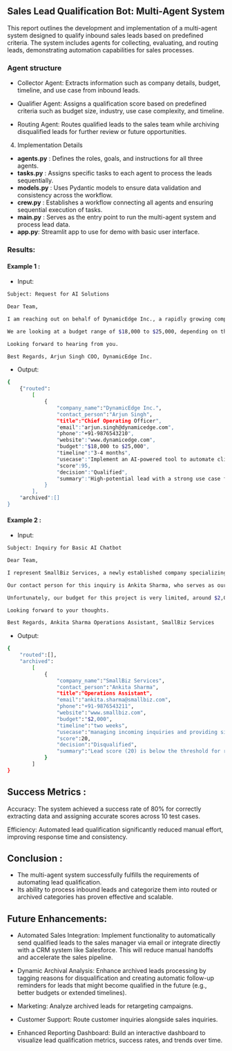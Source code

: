 ## Sales Lead Qualification Bot: Multi-Agent System

This report outlines the development and implementation of a multi-agent system designed to qualify inbound sales leads based on predefined criteria. The system includes agents for collecting, evaluating, and routing leads, demonstrating automation capabilities for sales processes.


### Agent structure 

- Collector Agent: Extracts information such as company details, budget, timeline, and use case from inbound leads.

- Qualifier Agent: Assigns a qualification score based on predefined criteria such as budget size, industry, use case complexity, and timeline.

- Routing Agent: Routes qualified leads to the sales team while archiving disqualified leads for further review or future opportunities.

4. Implementation Details

- **agents.py** : Defines the roles, goals, and instructions for all three agents.
- **tasks.py** : Assigns specific tasks to each agent to process the leads sequentially.
- **models.py** : Uses Pydantic models to ensure data validation and consistency across the workflow.
- **crew.py** : Establishes a workflow connecting all agents and ensuring sequential execution of tasks.
- **main.py** : Serves as the entry point to run the multi-agent system and process lead data.
- **app.py**: Streamlit app to use for demo with basic user interface.



### Results:


#### **Example 1** :
- Input: 
```bash
Subject: Request for AI Solutions

Dear Team,

I am reaching out on behalf of DynamicEdge Inc., a rapidly growing company in the IT and innovation sector. We are looking to implement an AI-powered tool to automate client interactions and improve operational efficiency. The contact person for this project is Mr. Arjun Singh, our Chief Operating Officer. You can reach him at arjun.singh@dynamicedge.com or via phone at +91-9876543210. Our website is www.dynamicedge.com..

We are looking at a budget range of $18,000 to $25,000, depending on the features and scalability of the solution. The timeline for this project is 3-4 months, and we are keen on starting discussions next month.

Looking forward to hearing from you.

Best Regards, Arjun Singh COO, DynamicEdge Inc.
```


- Output:

```bash
{
    {"routed":
        [
            {
                "company_name":"DynamicEdge Inc.",
                "contact_person":"Arjun Singh",
                "title":"Chief Operating Officer",
                "email":"arjun.singh@dynamicedge.com",
                "phone":"+91-9876543210",
                "website":"www.dynamicedge.com",
                "budget":"$18,000 to $25,000",
                "timeline":"3-4 months",
                "usecase":"Implement an AI-powered tool to automate client interactions and improve operational efficiency",
                "score":95,
                "decision":"Qualified",
                "summary":"High-potential lead with a strong use case fit, significant budget, and a reasonable timeline.  The score is based on available information and reasonable estimations for unavailable data points."
            }
        ],
    "archived":[]
}
```


#### **Example 2** :
- Input: 
```bash
Subject: Inquiry for Basic AI Chatbot

Dear Team,

I represent SmallBiz Services, a newly established company specializing in local bookkeeping and administrative support. We are exploring options for implementing a basic chatbot to manage incoming inquiries and provide simple responses to customer queries.

Our contact person for this inquiry is Ankita Sharma, who serves as our Operations Assistant. She can be reached at ankita.sharma@smallbiz.com or on her phone at +91-9876543211. Our website is www.smallbiz.com..

Unfortunately, our budget for this project is very limited, around $2,000, and we’re hoping to implement the chatbot within the next two weeks. We’re interested in understanding if there are any solutions that might fit our needs.

Looking forward to your thoughts.

Best Regards, Ankita Sharma Operations Assistant, SmallBiz Services
```


- Output:

```bash
{
    "routed":[],
    "archived":
        [
            {
                "company_name":"SmallBiz Services",
                "contact_person":"Ankita Sharma",
                "title":"Operations Assistant",
                "email":"ankita.sharma@smallbiz.com",
                "phone":"+91-9876543211",
                "website":"www.smallbiz.com",
                "budget":"$2,000",
                "timeline":"two weeks",
                "usecase":"managing incoming inquiries and providing simple responses to customer queries",
                "score":20,
                "decision":"Disqualified",
                "summary":"Lead score (20) is below the threshold for routing to sales. Further qualification is required, but given the low score and limited budget, archiving is recommended.  The use case suggests a low potential for high-value sales."
            }
        ]
}
```

## Success Metrics :

Accuracy: The system achieved a success rate of 80% for correctly extracting data and assigning accurate scores across 10 test cases.

Efficiency: Automated lead qualification significantly reduced manual effort, improving response time and consistency.

## Conclusion :
- The multi-agent system successfully fulfills the requirements of automating lead qualification.
- Its ability to process inbound leads and categorize them into routed or archived categories has proven effective and scalable.


## Future Enhancements:

- Automated Sales Integration: Implement functionality to automatically send qualified leads to the sales manager via email or integrate directly with a CRM system like Salesforce. This will reduce manual handoffs and accelerate the sales pipeline.

- Dynamic Archival Analysis: Enhance archived leads processing by tagging reasons for disqualification and creating automatic follow-up reminders for leads that might become qualified in the future (e.g., better budgets or extended timelines).

- Marketing: Analyze archived leads for retargeting campaigns.

- Customer Support: Route customer inquiries alongside sales inquiries.

- Enhanced Reporting Dashboard: Build an interactive dashboard to visualize lead qualification metrics, success rates, and trends over time.

